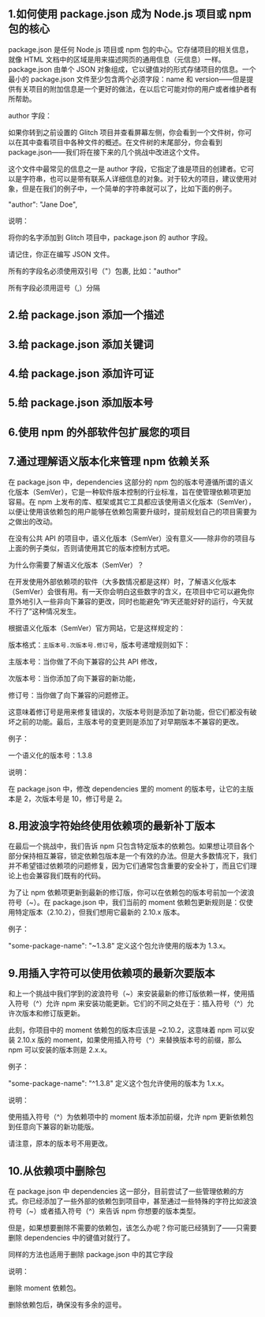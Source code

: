 ## 1.如何使用 package.json 成为 Node.js 项目或 npm 包的核心

package.json 是任何 Node.js 项目或 npm 包的中心。它存储项目的相关信息，就像 HTML 文档中的区域是用来描述网页的通用信息（元信息）一样。package.json 由单个 JSON 对象组成，它以键值对的形式存储项目的信息。一个最小的 package.json 文件至少包含两个必须字段：name 和 version——但是提供有关项目的附加信息是一个更好的做法，在以后它可能对你的用户或者维护者有所帮助。

author 字段：

如果你转到之前设置的 Glitch 项目并查看屏幕左侧，你会看到一个文件树，你可以在其中查看项目中各种文件的概述。在文件树的末尾部分，你会看到 package.json——我们将在接下来的几个挑战中改进这个文件。

这个文件中最常见的信息之一是 author 字段，它指定了谁是项目的创建者。它可以是字符串，也可以是带有联系人详细信息的对象。对于较大的项目，建议使用对象，但是在我们的例子中，一个简单的字符串就可以了，比如下面的例子。

"author": "Jane Doe",

说明：

将你的名字添加到 Glitch 项目中，package.json 的 author 字段。

请记住，你正在编写 JSON 文件。

所有的字段名必须使用双引号（"）包裹, 比如："author"

所有字段必须用逗号（,）分隔


## 2.给 package.json 添加一个描述
## 3.给 package.json 添加关键词
## 4.给 package.json 添加许可证
## 5.给 package.json 添加版本号


## 6.使用 npm 的外部软件包扩展您的项目

## 7.通过理解语义版本化来管理 npm 依赖关系

在 package.json 中，dependencies 这部分的 npm 包的版本号遵循所谓的语义化版本（SemVer），它是一种软件版本控制的行业标准，旨在使管理依赖项更加容易。在 npm 上发布的库、框架或其它工具都应该使用语义化版本（SemVer），以便让使用该依赖包的用户能够在依赖包需要升级时，提前规划自己的项目需要为之做出的改动。

在没有公共 API 的项目中，语义化版本（SemVer）没有意义——除非你的项目与上面的例子类似，否则请使用其它的版本控制方式吧。

为什么你需要了解语义化版本（SemVer）？

在开发使用外部依赖项的软件（大多数情况都是这样）时，了解语义化版本（SemVer）会很有用。有一天你会明白这些数字的含义，在项目中它可以避免你意外地引入一些非向下兼容的更改，同时也能避免“昨天还能好好的运行，今天就不行了”这种情况发生。

根据语义化版本（SemVer）官方网站，它是这样规定的：

版本格式：`主版本号.次版本号.修订号`，版本号递增规则如下：

主版本号：当你做了不向下兼容的公共 API 修改，

次版本号：当你添加了向下兼容的新功能，

修订号：当你做了向下兼容的问题修正。

这意味着修订号是用来修复错误的，次版本号则是添加了新功能，但它们都没有破坏之前的功能。最后，主版本号的变更则是添加了对早期版本不兼容的更改。

例子：

一个语义化的版本号：1.3.8

说明：

在 package.json 中，修改 dependencies 里的 moment 的版本号，让它的主版本是 2，次版本号是 10，修订号是 2。

## 8.用波浪字符始终使用依赖项的最新补丁版本

在最后一个挑战中，我们告诉 npm 只包含特定版本的依赖包。如果想让项目各个部分保持相互兼容，锁定依赖包版本是一个有效的办法。但是大多数情况下，我们并不希望错过依赖项的问题修复，因为它们通常包含重要的安全补丁，而且它们理论上也会兼容我们既有的代码。

为了让 npm 依赖项更新到最新的修订版，你可以在依赖包的版本号前加一个波浪符号（~）。在 package.json 中，我们当前的 moment 依赖包更新规则是：仅使用特定版本（2.10.2），但我们想用它最新的 2.10.x 版本。

例子：

"some-package-name": "~1.3.8" 定义这个包允许使用的版本为 1.3.x。

## 9.用插入字符可以使用依赖项的最新次要版本

和上一个挑战中我们学到的波浪符号（~）来安装最新的修订版依赖一样，使用插入符号（^）允许 npm 来安装功能更新。它们的不同之处在于：插入符号（^）允许次版本和修订版更新。

此刻，你项目中的 moment 依赖包的版本应该是 ~2.10.2，这意味着 npm 可以安装 2.10.x 版的 moment，如果使用插入符号（^）来替换版本号的前缀，那么 npm 可以安装的版本则是 2.x.x。

例子：

"some-package-name": "^1.3.8" 定义这个包允许使用的版本为 1.x.x。

说明：

使用插入符号（^）为依赖项中的 moment 版本添加前缀，允许 npm 更新依赖包到任意向下兼容的新功能版。

请注意，原本的版本号不用更改。

## 10.从依赖项中删除包

在 package.json 中 dependencies 这一部分，目前尝试了一些管理依赖的方式。你已经添加了一些外部的依赖包到项目中，甚至通过一些特殊的字符比如波浪符号（~）或者插入符号（^）来告诉 npm 你想要的版本类型。

但是，如果想要删除不需要的依赖包，该怎么办呢？你可能已经猜到了——只需要删除 dependencies 中的键值对就行了。

同样的方法也适用于删除 package.json 中的其它字段

说明：

删除 moment 依赖包。

删除依赖包后，确保没有多余的逗号。
